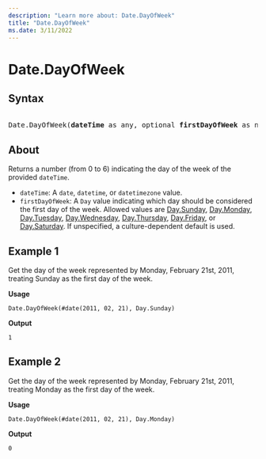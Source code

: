 ```yaml
---
description: "Learn more about: Date.DayOfWeek"
title: "Date.DayOfWeek"
ms.date: 3/11/2022
---
```

# Date.DayOfWeek

## Syntax

<pre> 
Date.DayOfWeek(<b>dateTime</b> as any, optional <b>firstDayOfWeek</b> as nullable number) as nullable number
</pre>

## About

Returns a number (from 0 to 6) indicating the day of the week of the provided `dateTime`.

* `dateTime`: A `date`, `datetime`, or `datetimezone` value.
* `firstDayOfWeek`: A `Day` value indicating which day should be considered the first day of the week. Allowed values are [Day.Sunday](/powerquery-m/day-sunday), [Day.Monday](/powerquery-m/day-monday), [Day.Tuesday](/powerquery-m/day-tuesday), [Day.Wednesday](/powerquery-m/day-wednesday), [Day.Thursday](/powerquery-m/day-Thursday), [Day.Friday](/powerquery-m/day-friday), or [Day.Saturday](/powerquery-m/day-saturday). If unspecified, a culture-dependent default is used.

## Example 1

Get the day of the week represented by Monday, February 21st, 2011, treating Sunday as the first day of the week.

**Usage**

```powerquery-m
Date.DayOfWeek(#date(2011, 02, 21), Day.Sunday)
```

**Output**

`1`

## Example 2

Get the day of the week represented by Monday, February 21st, 2011, treating Monday as the first day of the week.

**Usage**

```powerquery-m
Date.DayOfWeek(#date(2011, 02, 21), Day.Monday)
```

**Output**

`0`

